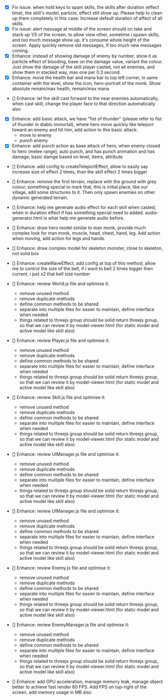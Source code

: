 - [x] Fix issue: when hold keys to spam skills, the skills after duration (effect time), the skill's model, particle, effect still show up. Please help to clean up them completely in this case. Increase default duration of effect of all skills.
- [x] Fix issue: alert message at middle of the screen should on take and stack up 1/5 of the screen, to allow view other, sometime i spawn skills, and too much message show up, it's consume whole height of the screen. Apply quickly remove old messages, if too much new messages coming.
- [x] Enhance: instead of showing damage of enemy by number, show it as particle effect of blooding, base on the damage value, variant the colour. Just show the damage of the skill player casted, not all enemies, and show them in stacked way, max one per 0.3 second.
- [x] Enhance: move the health bar and mana bar to top left corner, in same container with the level, show the icon, hero-portrait of the monk. Show absolute remain/max health, remain/max mana
- [] Enhance: let the skill cast forward to the near enemies automatically, when cast skill, change the player face to that direction automatically also
- [x] Enhance: add basic attack, we have "fist of thunder" (please refer to fist of thunder in diablo immortal), where hero move quickly like teleport toward an enemy and hit him, add action to this basic attack:
    - move to enemy
    - punch enemy
- [x] Enhance: add punch action as base attack of hero, when enemy closed to hero (melee range), auto punch, and has punch animation and has damage, basic damge based on level, items, attribute
- [] Enhance: add config to createTeleportEffect, allow to easily say increase size of effect 2 times, than the skill effect 2 times bigger
- [] Enhance: remove the first terrain, replace with the ground with grey colour, something special to mark that, this is initial place, like our village, add some structures to it. Then only spawn enemies on other dynamic generated terrain.
- [] Enhance: help me generate audio effect for each skill when casted, when in duration effect if has something special need to added. audio-generator.html is what help me generate audio before.
- [] Enhance: draw hero model similar to man monk, provide much complex look for man monk, muscle, head, chest, hand, leg. Add action when moving, add action for legs and hands.
- [] Enhance: draw complex model for skeleton monster, close to skeleton, not solid box
- [] Enhance: createWaveEffect, add config at top of this method, allow me to control the size of the bell, if i want to bell 2 times bigger then current, i just x2 that bell size number
- [] Enhance: review World.js file and optimise it:
    - remove unused method
    - remove duplicate methods
    - define common methods to be shared
    - separate into multiple files for easier to maintain, define interface when needed
    - things related to threejs group should be solid return threejs group, so that we can review it by model-viewer.html (for static model and active model like skill also)
- [] Enhance: review Player.js file and optimise it:
    - remove unused method
    - remove duplicate methods
    - define common methods to be shared
    - separate into multiple files for easier to maintain, define interface when needed
    - things related to threejs group should be solid return threejs group, so that we can review it by model-viewer.html (for static model and active model like skill also)

- [] Enhance: review Skill.js file and optimise it:
    - remove unused method
    - remove duplicate methods
    - define common methods to be shared
    - separate into multiple files for easier to maintain, define interface when needed
    - things related to threejs group should be solid return threejs group, so that we can review it by model-viewer.html (for static model and active model like skill also)

- [] Enhance: review UIManager.js file and optimise it:
    - remove unused method
    - remove duplicate methods
    - define common methods to be shared
    - separate into multiple files for easier to maintain, define interface when needed
    - things related to threejs group should be solid return threejs group, so that we can review it by model-viewer.html (for static model and active model like skill also)

- [] Enhance: review UIManager.js file and optimise it:
    - remove unused method
    - remove duplicate methods
    - define common methods to be shared
    - separate into multiple files for easier to maintain, define interface when needed
    - things related to threejs group should be solid return threejs group, so that we can review it by model-viewer.html (for static model and active model like skill also)

- [] Enhance: review Enemy.js file and optimise it:
    - remove unused method
    - remove duplicate methods
    - define common methods to be shared
    - separate into multiple files for easier to maintain, define interface when needed
    - things related to threejs group should be solid return threejs group, so that we can review it by model-viewer.html (for static model and active model like skill also)

- [] Enhance: review EnemyManager.js file and optimise it:
    - remove unused method
    - remove duplicate methods
    - define common methods to be shared
    - separate into multiple files for easier to maintain, define interface when needed
    - things related to threejs group should be solid return threejs group, so that we can review it by model-viewer.html (for static model and active model like skill also)
    
- [] Enhance: add GPU acceleration, manage memory leak, manage object better to achieve fast render 60 FPS. Add FPS on top-right of the screen, add memory usage in MB also
